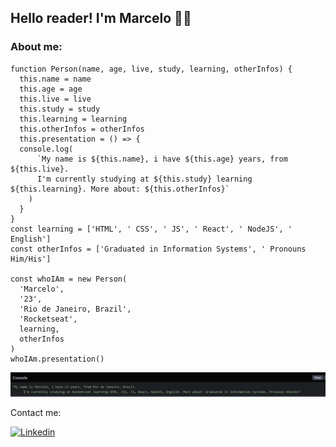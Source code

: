 ## Hello reader! I'm Marcelo  👋😄
### About me:
```
function Person(name, age, live, study, learning, otherInfos) {
  this.name = name
  this.age = age
  this.live = live
  this.study = study
  this.learning = learning
  this.otherInfos = otherInfos
  this.presentation = () => {
  console.log(
      `My name is ${this.name}, i have ${this.age} years, from ${this.live}. 
      I'm currently studying at ${this.study} learning ${this.learning}. More about: ${this.otherInfos}`
    )
  }
}
const learning = ['HTML', ' CSS', ' JS', ' React', ' NodeJS', ' English']
const otherInfos = ['Graduated in Information Systems', ' Pronouns Him/His']

const whoIAm = new Person(
  'Marcelo',
  '23',
  'Rio de Janeiro, Brazil',
  'Rocketseat',
  learning,
  otherInfos
)
whoIAm.presentation()
```
![](consoleLog.png)

Contact me:

[![Linkedin](https://img.shields.io/badge/-LinkedIn-060606?style=flat&labelColor=0D0D0D&logo=Linkedin&Color=white)](https://www.linkedin.com/in/marcelo-carvalho-queiroz98/)

